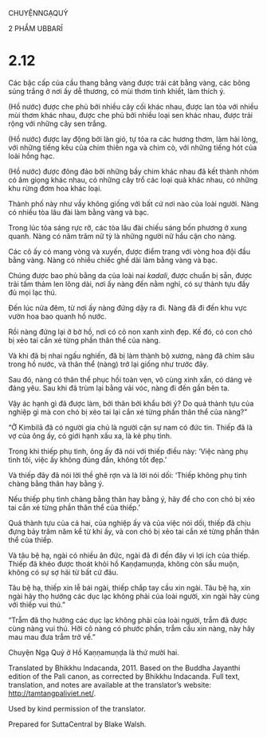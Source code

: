 CHUYỆNNGẠQUỶ

2 PHẨM UBBARĪ

# 2.12

Các bậc cấp của cầu thang bằng vàng được trải cát bằng vàng, các bông súng trắng ở nơi ấy dễ thương, có mùi thơm tinh khiết, làm thích ý.

(Hồ nước) được che phủ bởi nhiều cây cối khác nhau, được lan tỏa với nhiều mùi thơm khác nhau, được che phủ bởi nhiều loại sen khác nhau, được trải rộng với những cây sen trắng.

(Hồ nước) được lay động bởi làn gió, tự tỏa ra các hương thơm, làm hài lòng, với những tiếng kêu của chim thiên nga và chim cò, với những tiếng hót của loài hồng hạc.

(Hồ nước) được đông đảo bởi những bầy chim khác nhau đã kết thành nhóm có âm giọng khác nhau, có những cây trổ các loại quả khác nhau, có những khu rừng đơm hoa khác loại.

Thành phố này như vầy không giống với bất cứ nơi nào của loài người. Nàng có nhiều tòa lâu đài làm bằng vàng và bạc.

Trong lúc tỏa sáng rực rỡ, các tòa lâu đài chiếu sáng bốn phương ở xung quanh. Nàng có năm trăm nữ tỳ là những người nữ hầu cận cho nàng.

Các cô ấy có mang vòng và xuyến, được điểm trang với vòng hoa đội đầu bằng vàng. Nàng có nhiều chiếc ghế dài làm bằng vàng và bạc.

Chúng được bao phủ bằng da của loài nai _kadali_, được chuẩn bị sẵn, được trải tấm thảm len lông dài, nơi ấy nàng đến nằm nghỉ, có sự thành tựu đầy đủ mọi lạc thú.

Đến lúc nửa đêm, từ nơi ấy nàng đứng dậy ra đi. Nàng đã đi đến khu vực vườn hoa bao quanh hồ nước.

Rồi nàng đứng lại ở bờ hồ, nơi có cỏ non xanh xinh đẹp. Kế đó, có con chó bị xẻo tai cắn xé từng phần thân thể của nàng.

Và khi đã bị nhai ngấu nghiến, đã bị làm thành bộ xương, nàng đã chìm sâu trong hồ nước, và thân thể (nàng) trở lại giống như trước đây.

Sau đó, nàng có thân thể phục hồi toàn vẹn, vô cùng xinh xắn, có dáng vẻ đáng yêu. Sau khi đã trùm lại bằng vải vóc, nàng đi đến gần bên ta.

Vậy ác hạnh gì đã được làm, bởi thân bởi khẩu bởi ý? Do quả thành tựu của nghiệp gì mà con chó bị xẻo tai lại cắn xé từng phần thân thể của nàng?”

“Ở Kimbilā đã có người gia chủ là người cận sự nam có đức tin. Thiếp đã là vợ của ông ấy, có giới hạnh xấu xa, là kẻ phụ tình.

Trong khi thiếp phụ tình, ông ấy đã nói với thiếp điều này: ‘Việc nàng phụ tình tôi, việc ấy không đúng đắn, không tốt đẹp.’

Và thiếp đây đã nói lời thề ghê rợn và là lời nói dối: ‘Thiếp không phụ tình chàng bằng thân hay bằng ý.

Nếu thiếp phụ tình chàng bằng thân hay bằng ý, hãy để cho con chó bị xẻo tai cắn xé từng phần thân thể của thiếp.’

Quả thành tựu của cả hai, của nghiệp ấy và của việc nói dối, thiếp đã chịu đựng bảy trăm năm kể từ khi ấy, và con chó bị xẻo tai cắn xé từng phần thân thể của thiếp.

Và tâu bệ hạ, ngài có nhiều ân đức, ngài đã đi đến đây vì lợi ích của thiếp. Thiếp đã khéo được thoát khỏi hồ Kaṇḍamuṇḍa, không còn sầu muộn, không có sự sợ hãi từ bất cứ đâu.

Tâu bệ hạ, thiếp xin lễ bái ngài, thiếp chắp tay cầu xin ngài. Tâu bệ hạ, xin ngài hãy thọ hưởng các dục lạc không phải của loài người, xin ngài hãy cùng với thiếp vui thú.”

“Trẫm đã thọ hưởng các dục lạc không phải của loài người, trẫm đã được cùng nàng vui thú. Hỡi cô nàng có phước phần, trẫm cầu xin nàng, này hãy mau mau đưa trẫm trở về.”

Chuyện Ngạ Quỷ ở Hồ Kaṇṇamuṇḍa là thứ mười hai.

Translated by Bhikkhu Indacanda, 2011. Based on the Buddha Jayanthi edition of the Pali canon, as corrected by Bhikkhu Indacanda. Full text, translation, and notes are available at the translator’s website: http://tamtangpaliviet.net/.

Used by kind permission of the translator.

Prepared for SuttaCentral by Blake Walsh.